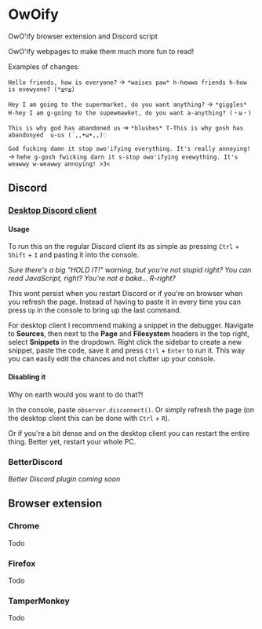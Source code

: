 # OwOify
OwO'ify browser extension and Discord script

OwO'ify webpages to make them much more fun to read!

Examples of changes:

`Hello friends, how is everyone?` -> `*waises paw* h-hewwo friends h-how is evewyone? (*≧▽≦)`

`Hey I am going to the supermarket, do you want anything?` -> `*giggles* H-hey I am g-going to the supewmawket, do you want a-anything? (・ω・)`

`This is why god has abandoned us` -> `*blushes* T-This is why gosh has abandonyed  u-us (´,,•ω•,,)♡`

`God fucking damn it stop owo'ifying everything. It's really annoying!` -> `hehe g-gosh fwicking darn it s-stop owo'ifying evewything. It's weawwy w-weawwy annoying! >3<`

## Discord

### [Desktop Discord client](https://aqua-lzma.github.io/OwOify/discord)

#### Usage

To run this on the regular Discord client its as simple as pressing `Ctrl` + `Shift` + `I` and pasting it into the console.

*Sure there's a big "HOLD IT!" warning, but you're not stupid right? You can read JavaScript, right? You're not a baka... R-right?*

This wont persist when you restart Discord or if you're on browser when you refresh the page.
Instead of having to paste it in every time you can press `Up` in the console to bring up the last command.

For desktop client I recommend making a snippet in the debugger.
Navigate to **Sources**, then next to the **Page** and **Filesystem** headers in the top right, select **Snippets** in the dropdown.
Right click the sidebar to create a new snippet, paste the code, save it and press `Ctrl` + `Enter` to run it.
This way you can easily edit the chances and not clutter up your console.

#### Disabling it

Why on earth would you want to do that?!

In the console, paste `observer.disconnect()`.
Or simply refresh the page (on the desktop client this can be done with `Ctrl` + `R`).

Or if you're a bit dense and on the desktop client you can restart the entire thing.
Better yet, restart your whole PC.

### BetterDiscord

*Better Discord plugin coming soon*

## Browser extension

### Chrome

Todo

### Firefox

Todo

### TamperMonkey

Todo

